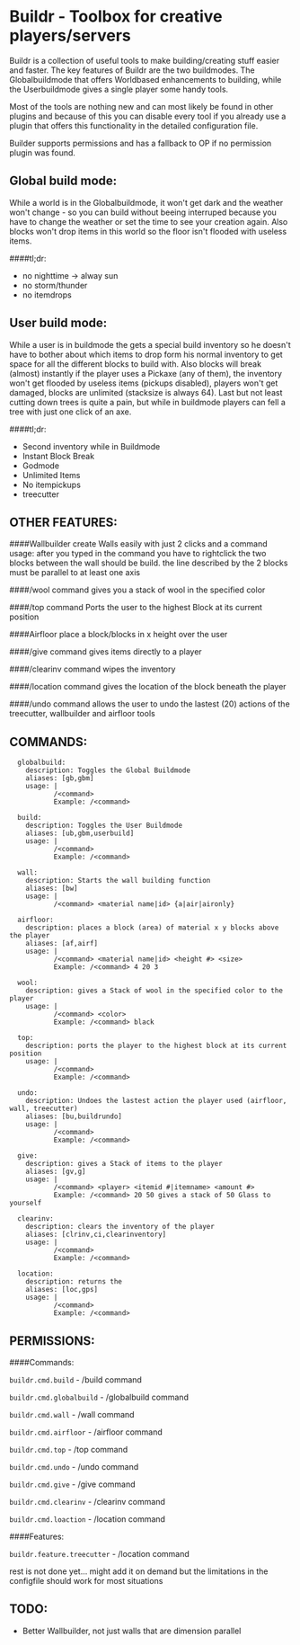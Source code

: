 Buildr - Toolbox for creative players/servers
======

Buildr is a collection of useful tools to make building/creating stuff easier and faster.
The key features of Buildr are the two buildmodes. The Globalbuildmode that offers Worldbased enhancements to building, while the Userbuildmode gives a single player some handy tools.

Most of the tools are nothing new and can most likely be found in other plugins and because of this you can disable every tool if you already use a plugin that offers this functionality in the detailed configuration file. 

Builder supports permissions and has a fallback to OP if no permission plugin was found.

Global build mode:
------------------
While a world is in the Globalbuildmode, it won't get dark and the weather won't change - so you can build without beeing interruped because you have to change the weather or set the time to see your creation again.
Also blocks won't drop items in this world so the floor isn't flooded with useless items.

####tl;dr:

* no nighttime -> alway sun
* no storm/thunder
* no itemdrops

User build mode:
----------------
While a user is in buildmode the gets a special build inventory so he doesn't have to bother about which items to drop form his normal inventory to get space for all the different blocks to build with. Also blocks will break (almost) instantly if the player uses a Pickaxe (any of them), the inventory won't get flooded by useless items (pickups disabled), players won't get damaged, blocks are unlimited (stacksize is always 64). Last but not least cutting down trees is quite a pain, but while in buildmode players can fell a tree with just one click of an axe.

####tl;dr:

* Second inventory while in Buildmode
* Instant Block Break
* Godmode
* Unlimited Items
* No itempickups
* treecutter

OTHER FEATURES:
---------------

####Wallbuilder
create Walls easily with just 2 clicks and a command
usage: after you typed in the command you have to rightclick the two blocks between the wall should be build. the line described by the 2 blocks must be parallel to at least one axis 

####/wool command
gives you a stack of wool in the specified color

####/top command
Ports the user to the highest Block at its current position

####Airfloor
place a block/blocks in x height over the user

####/give command
gives items directly to a player

####/clearinv command
wipes the inventory 

####/location command
gives the location of the block beneath the player

####/undo command
allows the user to undo the lastest (20) actions of the treecutter, wallbuilder and airfloor tools

	
COMMANDS:
---------
``` YML
  globalbuild:
    description: Toggles the Global Buildmode
    aliases: [gb,gbm]
    usage: |
           /<command>
           Example: /<command>

  build:
    description: Toggles the User Buildmode
    aliases: [ub,gbm,userbuild]
    usage: |
           /<command>
           Example: /<command>

  wall:
    description: Starts the wall building function
    aliases: [bw]
    usage: |
           /<command> <material name|id> {a|air|aironly}

  airfloor:
    description: places a block (area) of material x y blocks above the player
    aliases: [af,airf]
    usage: |
           /<command> <material name|id> <height #> <size>
           Example: /<command> 4 20 3

  wool:
    description: gives a Stack of wool in the specified color to the player
    usage: |
           /<command> <color>
           Example: /<command> black

  top:
    description: ports the player to the highest block at its current position
    usage: |
           /<command> 
           Example: /<command> 

  undo:
    description: Undoes the lastest action the player used (airfloor, wall, treecutter)
    aliases: [bu,buildrundo]
    usage: |
           /<command> 
           Example: /<command> 

  give:
    description: gives a Stack of items to the player
    aliases: [gv,g]
    usage: |
           /<command> <player> <itemid #|itemname> <amount #>
           Example: /<command> 20 50 gives a stack of 50 Glass to yourself

  clearinv:
    description: clears the inventory of the player
    aliases: [clrinv,ci,clearinventory]
    usage: |
           /<command> 
           Example: /<command>

  location:
    description: returns the 
    aliases: [loc,gps]
    usage: |
           /<command> 
           Example: /<command>
```
PERMISSIONS:
-----------
####Commands:

`buildr.cmd.build` - /build command

`buildr.cmd.globalbuild` - /globalbuild command

`buildr.cmd.wall` - /wall command

`buildr.cmd.airfloor` - /airfloor command

`buildr.cmd.top` - /top command

`buildr.cmd.undo` - /undo command

`buildr.cmd.give` - /give command

`buildr.cmd.clearinv` - /clearinv command

`buildr.cmd.loaction` - /location command


####Features:

`buildr.feature.treecutter` - /location command

rest is not done yet... might add it on demand but the limitations in the configfile should work for most situations

TODO:
-----
*	Better Wallbuilder, not just walls that are dimension parallel